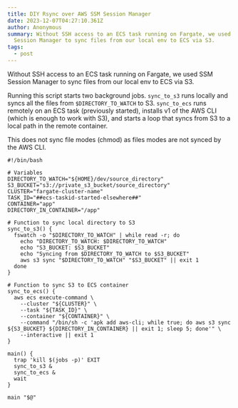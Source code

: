 ```yaml
---
title: DIY Rsync over AWS SSM Session Manager
date: 2023-12-07T04:27:10.361Z
author: Anonymous
summary: Without SSH access to an ECS task running on Fargate, we used SSM
  Session Manager to sync files from our local env to ECS via S3.
tags:
  - post
---
```

Without SSH access to an ECS task running on Fargate, we used SSM Session Manager to sync files from our local env to ECS via S3.

Running this script starts two background jobs. `sync_to_s3` runs locally and syncs all the files from `$DIRECTORY_TO_WATCH` to S3. `sync_to_ecs` runs remotely on an ECS task (previously started), installs v1 of the AWS CLI (which is enough to work with S3), and starts a loop that syncs from S3 to a local path in the remote container.

This does not sync file modes (chmod) as files modes are not synced by the AWS CLI.

```
#!/bin/bash

# Variables
DIRECTORY_TO_WATCH="${HOME}/dev/source_directory"
S3_BUCKET="s3://private_s3_bucket/source_directory"
CLUSTER="fargate-cluster-name"
TASK_ID="##ecs-taskid-started-elsewhere##"
CONTAINER="app"
DIRECTORY_IN_CONTAINER="/app"

# Function to sync local directory to S3
sync_to_s3() {
  fswatch -o "$DIRECTORY_TO_WATCH" | while read -r; do
    echo "DIRECTORY_TO_WATCH: $DIRECTORY_TO_WATCH"
    echo "S3_BUCKET: $S3_BUCKET"
    echo "Syncing from $DIRECTORY_TO_WATCH to $S3_BUCKET"
    aws s3 sync "$DIRECTORY_TO_WATCH" "$S3_BUCKET" || exit 1
  done
}

# Function to sync S3 to ECS container
sync_to_ecs() {
  aws ecs execute-command \
    --cluster "${CLUSTER}" \
    --task "${TASK_ID}" \
    --container "${CONTAINER}" \
    --command "/bin/sh -c 'apk add aws-cli; while true; do aws s3 sync ${S3_BUCKET} ${DIRECTORY_IN_CONTAINER} || exit 1; sleep 5; done'" \
    --interactive || exit 1
}

main() {
  trap 'kill $(jobs -p)' EXIT
  sync_to_s3 &
  sync_to_ecs &
  wait
}

main "$@"
```